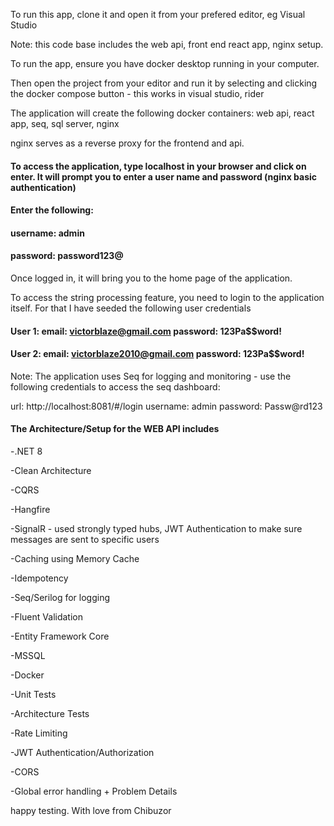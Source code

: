 To run this app, clone it and open it from your prefered editor, eg Visual Studio

Note: this code base includes the web api, front end react app, nginx setup.


To run the app, ensure you have docker desktop running in your computer. 

Then open the project from your editor and run it by selecting and clicking the docker compose button - this works in visual studio, rider

The application will create the following docker containers: web api, react app, seq, sql server, nginx

nginx serves as a reverse proxy for the frontend and api.

#### To access the application, type localhost in your browser and click on enter. It will prompt you to enter a user name and password (nginx basic authentication)

#### Enter the following: 

#### username: admin   

#### password: password123@

Once logged in, it will bring you to the home page of the application. 

To access the string processing feature, you need to login to the application itself. For that I have seeded the following user credentials


#### User 1: email: victorblaze@gmail.com  password: 123Pa$$word!

#### User 2: email: victorblaze2010@gmail.com  password: 123Pa$$word!


Note: The application uses Seq for logging and monitoring - use the following credentials to access the seq dashboard: 

url: http://localhost:8081/#/login 
username: admin   password: Passw@rd123




#### The Architecture/Setup for the WEB API includes

-.NET 8

-Clean Architecture

-CQRS

-Hangfire 

-SignalR - used strongly typed hubs, JWT Authentication to make sure messages are sent to specific users

-Caching using Memory Cache

-Idempotency

-Seq/Serilog for logging

-Fluent Validation

-Entity Framework Core

-MSSQL

-Docker 

-Unit Tests

-Architecture Tests

-Rate Limiting

-JWT Authentication/Authorization

-CORS

-Global error handling + Problem Details

happy testing.
With love from Chibuzor
